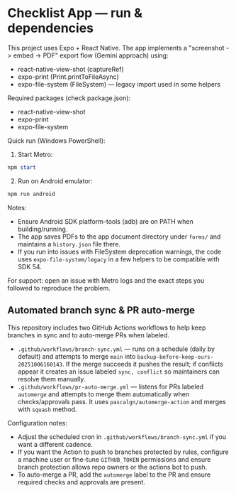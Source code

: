# Checklist App — run & dependencies

This project uses Expo + React Native. The app implements a "screenshot -> embed -> PDF" export flow (Gemini approach) using:

- react-native-view-shot (captureRef)
- expo-print (Print.printToFileAsync)
- expo-file-system (FileSystem) — legacy import used in some helpers

Required packages (check package.json):
- react-native-view-shot
- expo-print
- expo-file-system

Quick run (Windows PowerShell):

1. Start Metro:

```powershell
npm start
```

2. Run on Android emulator:

```powershell
npm run android
```

Notes:
- Ensure Android SDK platform-tools (adb) are on PATH when building/running.
- The app saves PDFs to the app document directory under `forms/` and maintains a `history.json` file there.
- If you run into issues with FileSystem deprecation warnings, the code uses `expo-file-system/legacy` in a few helpers to be compatible with SDK 54.

For support: open an issue with Metro logs and the exact steps you followed to reproduce the problem.

## Automated branch sync & PR auto-merge

This repository includes two GitHub Actions workflows to help keep branches in sync and to auto-merge PRs when labeled.

- `.github/workflows/branch-sync.yml` — runs on a schedule (daily by default) and attempts to merge `main` into `backup-before-keep-ours-20251006160143`. If the merge succeeds it pushes the result; if conflicts appear it creates an issue labeled `sync, conflict` so maintainers can resolve them manually.
- `.github/workflows/pr-auto-merge.yml` — listens for PRs labeled `automerge` and attempts to merge them automatically when checks/approvals pass. It uses `pascalgn/automerge-action` and merges with `squash` method.

Configuration notes:

- Adjust the scheduled cron in `.github/workflows/branch-sync.yml` if you want a different cadence.
- If you want the Action to push to branches protected by rules, configure a machine user or fine-tune `GITHUB_TOKEN` permissions and ensure branch protection allows repo owners or the actions bot to push.
- To auto-merge a PR, add the `automerge` label to the PR and ensure required checks and approvals are present.
